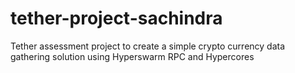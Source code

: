 # tether-project-sachindra
Tether assessment project to create a simple crypto currency data gathering solution using Hyperswarm RPC and Hypercores
